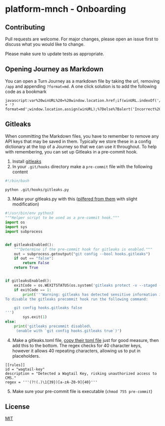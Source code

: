 # platform-mnch - Onboarding

## Contributing
Pull requests are welcome. For major changes, please open an issue first to discuss what you would like to change.

Please make sure to update tests as appropriate.

## Opening Journey as Markdown
You can open a Turn Journey as a markdown file by taking the url, removing `/app` and appending `?format=md`. A one click solution is to add the following code as a bookmark

```
javascript:var%20winURL%20=%20window.location.href;if(winURL.indexOf('/app')%20%3E%200)%7BwinURL%20=%20winURL.replace('/app',%20'') + '?format=md';window.location.assign(winURL);%7Delse%7Balert('Incorrect%20URL%20format');%7D
```

## Gitleaks
When committing the Markdown files, you have to remember to remove any API keys that may be saved in them. Typically we store these in a config dictionary at the top of a Journey so that we can use it throughout. To help with remembering, you can set up Gitleaks in a pre-commit hook.

1. Install [gitleaks](https://github.com/gitleaks/gitleaks?tab=readme-ov-file#installing)
2. In your `.git/hooks` directory make a `pre-commit` file with the following content
```bash
#!/bin/bash

python .git/hooks/gitleaks.py
```
3. Make your gitleaks.py with this ([pilfered from them](https://github.com/gitleaks/gitleaks/blob/master/scripts/pre-commit.py) with slight modification)
```python
#!/usr/bin/env python3
"""Helper script to be used as a pre-commit hook."""
import os
import sys
import subprocess


def gitleaksEnabled():
    """Determine if the pre-commit hook for gitleaks is enabled."""
    out = subprocess.getoutput("git config --bool hooks.gitleaks")
    if out == "false":
        return False
    return True


if gitleaksEnabled():
    exitCode = os.WEXITSTATUS(os.system('gitleaks protect -v --staged -c .git/hooks/gitleaks.toml'))
    if exitCode == 1:
        print('''Warning: gitleaks has detected sensitive information in your changes.
To disable the gitleaks precommit hook run the following command:

    git config hooks.gitleaks false
''')
        sys.exit(1)
else:
    print('gitleaks precommit disabled\
     (enable with `git config hooks.gitleaks true`)')
```
4. Make a gitleaks.toml file, [copy their toml file](https://github.com/gitleaks/gitleaks/blob/master/config/gitleaks.toml) just for good measure, then add this to the bottom. The regex checks for 40 character keys, however it allows 40 repeating characters, allowing us to put in placeholders.
```
[[rules]]
id = "wagtail-key"
description = "Detected a Wagtail Key, risking unauthorized access to CMS."
regex = '''(?!(.)\1{39})[a-zA-Z0-9]{40}'''
```
5. Make sure your pre-commit file is executable (`chmod 755 pre-commit`)

## License
[MIT](https://choosealicense.com/licenses/mit/)
